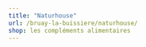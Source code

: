 ```yaml
---
title: "Naturhouse"
url: /bruay-la-buissiere/naturhouse/
shop: les compléments alimentaires
---
```

